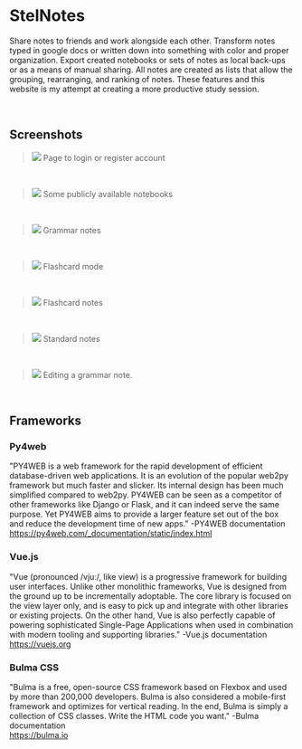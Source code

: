 # StelNotes
Share notes to friends and work alongside each other. Transform notes typed in google docs or written down into something with color and proper organization. Export created notebooks or sets of notes as local back-ups or as a means of manual sharing. All notes are created as lists that allow the grouping, rearranging, and ranking of notes. These features and this website is my attempt at creating a more productive study session.

<br>

## Screenshots

> ![](https://i.imgur.com/y7A3MUB.png) Page to login or register account

<br>

> ![](https://i.imgur.com/Fh7WifP.png) Some publicly available notebooks

<br>

 > ![](https://i.imgur.com/Jqb2FXi.png) Grammar notes

<br>

> ![](https://i.imgur.com/rzTx16z.png) Flashcard mode

<br>

> ![](https://i.imgur.com/zKxqeDA.png) Flashcard notes

<br>

> ![](https://i.imgur.com/7Raoaln.png) Standard notes

<br>

> ![](https://i.imgur.com/TW12Vb4.png) Editing a grammar note.

<br>

## Frameworks

### Py4web
"PY4WEB is a web framework for the rapid development of efficient database-driven web applications. It is an evolution of the popular web2py framework but much faster and slicker. Its internal design has been much simplified compared to web2py. PY4WEB can be seen as a competitor of other frameworks like Django or Flask, and it can indeed serve the same purpose. Yet PY4WEB aims to provide a larger feature set out of the box and reduce the development time of new apps." -PY4WEB documentation<br>
https://py4web.com/_documentation/static/index.html 

### Vue.js
"Vue (pronounced /vjuː/, like view) is a progressive framework for building user interfaces. Unlike other monolithic frameworks, Vue is designed from the ground up to be incrementally adoptable. The core library is focused on the view layer only, and is easy to pick up and integrate with other libraries or existing projects. On the other hand, Vue is also perfectly capable of powering sophisticated Single-Page Applications when used in combination with modern tooling and supporting libraries." -Vue.js documentation<br> 
https://vuejs.org 

### Bulma CSS
"Bulma is a free, open-source CSS framework based on Flexbox and used by more than 200,000 developers. Bulma is also considered a mobile-first framework and optimizes for vertical reading. In the end, Bulma is simply a collection of CSS classes. Write the HTML code you want." -Bulma documentation<br>
https://bulma.io 
